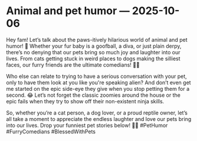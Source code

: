 # Animal and pet humor — 2025-10-06

Hey fam! Let’s talk about the paws-itively hilarious world of animal and pet humor! 🐾 Whether your fur baby is a goofball, a diva, or just plain derpy, there’s no denying that our pets bring so much joy and laughter into our lives. From cats getting stuck in weird places to dogs making the silliest faces, our furry friends are the ultimate comedians! 🐶😹 

Who else can relate to trying to have a serious conversation with your pet, only to have them look at you like you're speaking alien? And don’t even get me started on the epic side-eye they give when you stop petting them for a second. 😂 Let’s not forget the classic zoomies around the house or the epic fails when they try to show off their non-existent ninja skills. 

So, whether you’re a cat person, a dog lover, or a proud reptile owner, let’s all take a moment to appreciate the endless laughter and love our pets bring into our lives. Drop your funniest pet stories below! 🐾💕 #PetHumor #FurryComedians #BlessedWithPets
